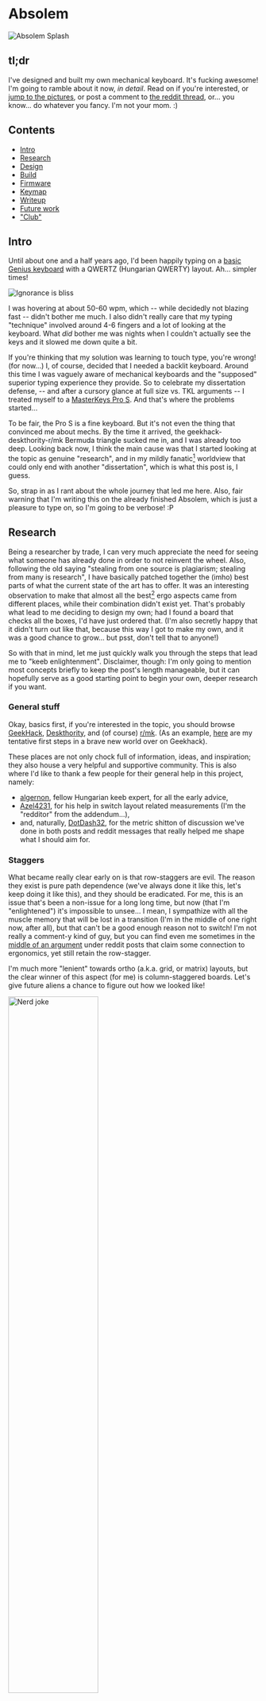 # Absolem


![Absolem Splash](https://zealot.hu/absolem/pics/splash.jpg)


## tl;dr

I've designed and built my own mechanical keyboard.
It's fucking awesome!
I'm going to ramble about it now, *in detail*.
Read on if you're interested, or [jump to the pictures](#the-finished-product), or post a comment to [the reddit thread](TODO), or... you know... do whatever you fancy.
I'm not your mom. :)





## Contents

- [Intro](#intro)
- [Research](#research)
- [Design](#design)
- [Build](#build)
- [Firmware](#firmware)
- [Keymap](#keymap)
- [Writeup](#writeup)
- [Future work](#future-work)
- ["Club"](#club)





## Intro

Until about one and a half years ago, I'd been happily typing on a [basic Genius keyboard](https://www.cnet.com/products/genius-slimstar-i220-keyboard-series/) with a QWERTZ (Hungarian QWERTY) layout.
Ah... simpler times!

<div class="gallery">
<img alt="Ignorance is bliss" src="https://zealot.hu/absolem/pics/ignorance_is_bliss_matrix.gif"/>
</div>

I was hovering at about 50-60 wpm, which -- while decidedly not blazing fast -- didn't bother me much.
I also didn't really care that my typing "technique" involved around 4-6 fingers and a lot of looking at the keyboard.
What _did_ bother me was nights when I couldn't actually see the keys and it slowed me down quite a bit.

If you're thinking that my solution was learning to touch type, you're wrong! (for now...)
I, of course, decided that I needed a backlit keyboard.
Around this time I was vaguely aware of mechanical keyboards and the "supposed" superior typing experience they provide.
So to celebrate my dissertation defense, -- and after a cursory glance at full size vs. TKL arguments -- I treated myself to a [MasterKeys Pro S](https://www.coolermaster.com/catalog/peripheral/keyboards/masterkeys-pro-s-white/).
And that's where the problems started...

To be fair, the Pro S is a fine keyboard.
But it's not even the thing that convinced me about mechs.
By the time it arrived, the geekhack-deskthority-r/mk Bermuda triangle sucked me in, and I was already too deep.
Looking back now, I think the main cause was that I started looking at the topic as genuine "research", and in my mildly fanatic<a href="#footnote-1"><sup>1</sup></a> worldview that could only end with another "dissertation", which is what this post is, I guess.

So, strap in as I rant about the whole journey that led me here.
Also, fair warning that I'm writing this on the already finished Absolem, which is just a pleasure to type on, so I'm going to be verbose! :P





## Research

Being a researcher by trade, I can very much appreciate the need for seeing what someone has already done in order to not reinvent the wheel.
Also, following the old saying "stealing from one source is plagiarism; stealing from many is research", I have basically patched together the (imho) best parts of what the current state of the art has to offer.
It was an interesting observation to make that almost all the best<a href="#footnote-2"><sup>2</sup></a> ergo aspects came from different places, while their combination didn't exist yet.
That's probably what lead to me deciding to design my own; had I found a board that checks all the boxes, I'd have just ordered that.
(I'm also secretly happy that it didn't turn out like that, because this way I got to make my own, and it was a good chance to grow... but psst, don't tell that to anyone!)

So with that in mind, let me just quickly walk you through the steps that lead me to "keeb enlightenment".
Disclaimer, though: I'm only going to mention most concepts briefly to keep the post's length manageable, but it can hopefully serve as a good starting point to begin your own, deeper research if you want.
 

### General stuff

Okay, basics first, if you're interested in the topic, you should browse [GeekHack](https://geekhack.org/), [Deskthority](https://deskthority.net/), and (of course) [r/mk](https://www.reddit.com/r/MechanicalKeyboards/).
(As an example, [here](https://geekhack.org/index.php?topic=95771.0) are my tentative first steps in a brave new world over on Geekhack).

These places are not only chock full of information, ideas, and inspiration; they also house a very helpful and supportive community.
This is also where I'd like to thank a few people for their general help in this project, namely:

- [algernon](https://geekhack.org/index.php?action=profile;u=55020), fellow Hungarian keeb expert, for all the early advice,
- [Azel4231](https://feierabendprojekte.wordpress.com/2018/03/21/building-a-keyboard-by-hand/), for his help in switch layout related measurements (I'm the "redditor" from the addendum...),
- and, naturally, [DotDash32](https://www.reddit.com/user/Dotdash32/), for the metric shitton of discussion we've done in both posts and reddit messages that really helped me shape what I should aim for.


### Staggers

What became really clear early on is that row-staggers are evil.
The reason they exist is pure path dependence (we've always done it like this, let's keep doing it like this), and they should be eradicated.
For me, this is an issue that's been a non-issue for a long long time, but now (that I'm "enlightened") it's impossible to unsee...
I mean, I sympathize with all the muscle memory that will be lost in a transition (I'm in the middle of one right now, after all), but that can't be a good enough reason not to switch!
I'm not really a comment-y kind of guy, but you can find even me sometimes in the [middle of an argument](https://www.reddit.com/r/MechanicalKeyboards/comments/c8njw4/ergonomic/esr6nab/?context=8&depth=9) under reddit posts that claim some connection to ergonomics, yet still retain the row-stagger.

I'm much more "lenient" towards ortho (a.k.a. grid, or matrix) layouts, but the clear winner of this aspect (for me) is column-staggered boards.
Let's give future aliens a chance to figure out how we looked like!

<div class="gallery">
<img alt="Nerd joke" src="https://zealot.hu/absolem/pics/nerd_joke.jpg" width="60%"/>
</div>

What's more, I'm very much in favour of an "agressive" stagger.
Many boards started in the right direction, but few went far enough, so I've been planning to be a little heavier-handed in the stagger department from the start.

As an example, compare a ["traditional" TKL (or 60%)](http://www.vortexgear.tw/vortex2_2.asp?kind=47&kind2=220&kind3=&kind4=997) vs. a [Planck](https://olkb.com/planck) vs. an [Atreus](https://atreus.technomancy.us/).


### The number of keys

Today's full size (and beyond) keyboards come from the assumption that there should be the same number of keys as there are desired functionalities and we should make our hands conform to the resulting layout.
I, on the other hand, think that the inverse of this is true, namely that we should make the number of the keys match what's comfortably reachable from the home position and make the desired functionalities conform to that.

<div class="gallery">
<img alt="XKCD keyboard" src="https://zealot.hu/absolem/pics/xkcd_keyboard.png" width="60%"/>
</div>

This leads to a) touch typing -- or at least a strictly enforced finger-key relationship (which has many more benefits I'm not going to discuss here) and b) to the need to significantly decrease the number of keys.
On the other extreme of the spectrum is [stenography](http://plover.stenoknight.com/), but even if we remain firmly within the realm of letter-based typing, we can (and should) make do following the "at most 1 key distance from home" principle.
That leaves at most 6 &times; 3 keywells + 3 thumb keys per hand.
I'd argue that anything more than that is bad.
(Not only "unnecessary" or "wasteful", mind you, but actually bad. As in, it could be better with less...)

The natural result of a small number of keys while still wanting a large number of functions is the use of layers.
And layers -- especially if combined with custom programmability, more on that later -- are the "bees knees"!
Nevertheless, I encounter many posts that criticize the overuse of layers, or posts that express confusion about how a 40% keyboard can still be practical.
I'd refer the former group to their shift keys and the notable lack of dedicated capital letters on their boards, while the latter group should take a look at their phone while writing a text and tell me again how a really small keyboard is unusable.

Anyways, I digress...
The point is that I came to the conclusion that there should be very few keys with heavy layering support.
As an example, consider traditional keyboards vs. a [corne](https://github.com/foostan/crkbd).


### The pinky column

Like we saw above, the pinky often gets 2 columns (similarly to the index finger) even when conforming to the "1 distance from home" (1DFH) rule; and much more when not.
What I've found is that a) it's unnecessary with a sufficiently clever keymap and a lo(oooo)t of practice, and b) it _should_ be avoided to spare your weakest fingers however you can.
So I've adopted a further restriction over the 1DFH to limit myself to 5 &times; 3 keys per hand (plus the thumbs, of course).

Regarding the physical layout of the pinky keys, my experiments (and my eyes, when looking at my hand) showed that the pinky can use a little bit of separation from the others.
This _could_ theoretically apply to the ring and middle fingers, too, but I didn't feel the need in those cases.
However, it really shouldn't apply for the index finger, which already has an extra column to take care of, like in the case of the [Sector](https://github.com/omkbd/Sector).

As an example of pinky overworking, consider any regular layout (or even the [Ergodox](https://ergodox-ez.com)) vs. the [Minidox](https://geekhack.org/index.php?topic=89951.0) (of which my design is basically a slightly refined, glued together, and wireless-ized version). As for an illustration of the pinky angle, take a look at [this crazy thing](https://zealot.hu/absolem/pics/ergowrap.jpg) (I believe called ergowrap?).


### The thumb region

Generally, there are three approaches for the thumbs:

1. SPACEBAR!!! -- one of the thumbs can keep hacking away on a button that takes up 6-7 spaces, while the other just exists. Very efficient... `</sarcasm>` There are more sophisticated layouts, with split spacebars and the like, but from an ergonomical standpoint, these are all subpar compared to the next two.
2. Clusters -- consider the [Ergodox](https://ergodox-ez.com) again. While this way is definitely better than a single spacebar, in my opinion it overcompensates with the amount of work it tries to give to the thumbs. The side effect of this is that very few of those thumb keys are actually convenient (or usable, according to some). This leads us nicely to:
3. Fans -- consider the [KeyboardIO Model 01](https://shop.keyboard.io/). This approach appreciates that the thumb actually moves in an arc, and doesn't try to add extra functionality either above or below it.

<div class="gallery">
<img alt="Thumb fractal" src="https://zealot.hu/absolem/pics/thumb_fractal.jpg" width="40%"/>
</div>

This is probably the only "really" original part of the Absolem design, as all the other stuff I've mentioned so far could be seen _somewhere_ before.
And, depending on how we interpret "original", maybe not even this...
But: I actually placed the thumb keys on an arc, with a measured thumb radius.
Yes, I actually had to refresh my trigonometry for this!
And I, of course, followed the 1DFH principle, too, so there can only be 3 (unlike the KeyboardIO's 4).

I'd also like to mention, as someone with quite wide (read: fat) thumbs, I've aimed to have 1.25u thumb keys from the start, at least for the home position.
The sides can more easily be 1u because they don't have a neighbour on one side, so there's less chance for misclicking (mispressing?).
But the thumb home position (which is flanked by other thumb keys on both sides) definitely deserves to be bigger imho.


### The angle between the halves

Like we already established, our hands don't just sprout out from our chests.
The forearms (like the thumbs) move in an arc, if we consider the elbows fixed.
That means that the keywells for the hands should be in line with each other (parallel? co-linear?) only if they are shoulder width apart, which they rarely are.

So for a "normal" compact board, no angle is definitely bad for the wrists.
Splits solve this quite elegantly by completely relegating the issue to the user, but for non-splits there _should_ be an angle.
Additionally, my (very un-scientific and subjective) measurements indicate that that angle should be at least 20&deg; (so a little steeper than anything I've seen, apart from [crazy adjustable ones](https://www.youtube.com/watch?v=185AWX6_pHE)).

For illustration, consider traditional one-piece boards vs. splits like a [Let's Split](https://www.reddit.com/r/MechanicalKeyboards/comments/4v51co/lets_split_the_build_guide/) vs. angled one-piece ones like -- again -- an [Atreus](https://atreus.technomancy.us/).


### 3D aspects

What we haven't touched on yet, are 3D aspects like forward/backward tilting, inward/outward tenting, and concave curvature within the keywell.
The curvature was probably the first thing I abandoned because a) it prohibits a lot of manufacturing options that lead to an "heirloom-grade"<a href="#footnote-3"><sup>3</sup></a> keyboard, and b) it is really only useful for larger keywells anyway, which we've already ruled against.
As for tilting/tenting and separate thumb planes, I gave them a chance and then decided not to utilize them, as I'll talk about in the design section.

For examples of the concepts, see the [Dactyl-Manuform](https://geekhack.org/index.php?topic=88576.0) which conveniently has them all.


### Switches

To keep it simple (and to avoid straying into religious wars territory), all I'll say is that generally there are linear, tactile, and tactile+clicky switches, where the former two can be silent or regular.
Plus I wanted to stay within the bounds of the [MX standard](https://www.cherrymx.de/en/mx-original/mx-red.html) (mainly for keycap reasons), so if you're interested in more extreme switch choices, I'll have to disappoint...
A round of research on the interwebs suggested that linears are mostly for gaming, plus everyone seemed to agree that a tactile switch is better for typing purposes.
There's also this [speed typing guide](https://forum.colemak.com/topic/2455-vipers-speedtyping-guide/) that states that feedback is good!
So linears were out.

That leaves silent tactile, regular tactile, and clicky.
Now, if sound is important (which it is for me), then there is a really weak claim to endgame status for any regular "in-between" switches.
You either want it to make sound (in which case you're probably one of those clicky fanatics with MX blues in a workplace board :P) or you don't (in which case you go for silent options).

You might have deduced from the wording of that last sentence that I went for the latter, and if you constrain your search to silent tactile switches, you'll inevitably run into [Zilents](https://zealpc.net/products/zilents).
There are cheaper alternatives, but since this was an endgame build for me, I went with the Zilents, and they are absolutely worth it.
People might chalk all the rave Zealio/Zilent reviews up to choice-supportive bias, but I know I love them, so there's that.

Another thing to note here is that I've seen very few boards out there that utilize variable spring weights for their switches.
However, if we hold ourselves to the notion that each key has its dedicated finger, we could account for the different finger strengths by the different switch weights.
So that's what I did.
Luckily I didn't even have to take apart and modify any switches manually, as Zilents come in four flavours.
See my ergo finger-aware weight layout in the [Assembly section](#assembly).


### Keycaps

The aesthetics are discussed below; the focus here is the profile of the caps, which greatly add to the overall feel and ergonomy.

<div class="gallery">
<img alt="A literal key cap" src="https://zealot.hu/absolem/pics/key_cap.jpg" width="40%"/>
</div>

Side story: during my "awakening", I went from staring at high resolution photos and not seeing any difference other than color and symbols, to being able to identify SA, DSA, XDA, OEM and Cherry by a cursory glance.
This is probably not a very notable feat amongst the hardcore keeb folk, I just put it here to remind myself (and the esteemed reader) that it is easy to forget what is "obvious" and what isn't to an outsider...

Anyways, I knew early on that I value sculpted sets, sort of as a compensation for not having curvature within the keywell.
Plus I'd like to mention the "feedback is good" principle here again, which also points to sculpted.
And from among the sculpted sets, I felt that lower is better than higher -- so SA was out pretty fast.

Then came a research session from all over the net to see what people like/dislike, and once I factored in my priorities (mostly typing comfort, thereby largely eliminating gamer concerns) I found a pretty unanimous preference for the OG Cherry profile.
Now I have to note here that I therefore don't have personal experience with other profiles, just the stock OEMs of the Pro S and then the Cherries.
But having tried them, I don't really see myself going for anything else.
Cherry for the win, case closed.


### Actually doing something

The research section cannot be complete without mentioning how much reading and browsing I had to do in order to at least have a superficial grasp on how _anything_ works within the field of electronics in general.
I mean I haven't held a soldering iron in my hand my whole life.
And that doesn't even take it into account that I've always kinda sucked at anything DIY<a href="#footnote-4"><sup>4</sup></a>.

But that's in the past now, and a PhD (plus a short but very intense job at a cutting edge tech firm) quickly teaches you that you're capable of much more than you initially think.
So even if you feel as hopeless as I did at the beginning, give it a go!
Read/watch a few Sparkfun/Adafruit tutorials!
Learn about [keyboard matrices](http://blog.komar.be/how-to-make-a-keyboard-the-matrix/), then [fuck it up](https://www.reddit.com/r/MechanicalKeyboards/comments/95o35o/diodes_in_series_am_i_an_idiot/) regardless...
Then try again!
It's gonna be worth it in the end.





## Design

With all this very important (`</yawn>`) knowledge collected, it was time to design "the endgame".

### The Polygon phase

I started out with a little cardboard example to get a feel for a different thumb plane.
Note that the main keywell layout was already identical to the final product -- that was never in question.

<div class="gallery">
    <img src="https://zealot.hu/absolem/pics/polygon_1.jpg" width="80%"/>
    <img src="https://zealot.hu/absolem/pics/polygon_2.jpg" width="80%"/>
</div>

It then grew into a working prototype which I've already posted about [here](https://www.reddit.com/r/MechanicalKeyboards/comments/9aam0u/polygon_a_prototype_demo_a_roadmap_and_lots_of/).

<div class="gallery">
    <img src="https://zealot.hu/absolem/pics/polygon_3.jpg" width="80%"/>
    <img src="https://zealot.hu/absolem/pics/polygon_4.jpg" width="80%"/>
    <img src="https://zealot.hu/absolem/pics/polygon_5.jpg" width="80%"/>
    <img src="https://zealot.hu/absolem/pics/polygon_6.jpg" width="50%"/>
</div>

I was generally satisfied with it, so I went ahead and coded a Python &rarr; OpenSCAD model, too, in preparation of a "real" build<a href="#footnote-5"><sup>5</sup></a>.
The last picture is an exploded view to help understand the 3D structure...

<div class="gallery">
    <img src="https://zealot.hu/absolem/pics/polygon_7.png" width="80%"/>
    <img src="https://zealot.hu/absolem/pics/polygon_8.png" width="40%"/>
    <img src="https://zealot.hu/absolem/pics/polygon_9.png" width="80%"/>
</div>

Here came a huge, work-related gap where I did not have the luxury to retrain myself with the new board/layout (or to think a whole lot about keyboards in general) as I constantly had to meet strict deadlines under insane pressure; with the good ol' QWERTZ.


### Transitioning to 2D

That "gap" (and the associated pressure, thankfully) ended this April, by which time I've reconsidered a few things due to a) the prototyping experience, b) the designs I kept seeing on occasional visits to reddit, and c) the notion and pursuit of minimalism that kept creeping into my life.

First, no more split; I "glued" the board together.
I'm not saying that split is somehow worse in any way, as it might be optimal for people who frequently change up their board's position.
But for me, it always ended up in the same configuration, and it was just an additional hassle to align it every time.
A one piece design also makes transportation easier and the whole board is much more "compact" as a result.

The other big change was abandoning the separate thumb plane and the tenting -- so basically everything 3D.
Again, I'm definitely not saying that 3D stuff is bad.
But we're well past objective, preparatory research now, and my subjective opinion was that while they weren't "bad" or "uncomfortable", they didn't _add_ much either.
From an ergonomic POV, I found that the most important angle is the _inward_ one, not the upward, anyway.
The 3D stuff did, however, significantly take away from mobility and compactness (again), and also kind of killed the whole aesthetic of the board for me.

So I decided to redesign the whole thing strictly on the 2D plane.
Of course when I say "the whole thing", I really mean the thumb area, which I modeled as an actual arc with a given thumb radius.
This, combined with the aforementioned 1DFH principle, lead to a thumb fan that reached well below the usual amount...
But hey, if that's where my fingers are, then so be it.

The "redesign" happened with the use of [Maker.js](https://maker.js.org/) as I (unsurprisingly) still didn't want to draw if I could avoid it.
In the spirit of quick prototyping, I focused solely on the positioning of the keys and practically everything else was a simble placeholder.
For example, the whole outline was just an automatically generated outline of the union of the keyholes.
It had jagged edges, and it looked very "industrial", but that was good enough.
As I said in (the first half of) a comment: "I'm totally unapologetic about the looks as the design is completely driven by ergonomics decisions...".

When it reached a state where it could be unironically called "beta", I had a steel keyplate cut, desoldered the Polygon switches for repurposing, manually wired in a Pro Micro (that I attached to the bottom of the plate using blu tack), put a piece of cardboard underneath it all (that I cut out from a fucking cucumber box I scavenged from a nearby shop), and called it "done".
I posted about the rough first draft [here](https://www.reddit.com/r/MechanicalKeyboards/comments/bpc54c/absolem_step_2_towards_world_domination/).

<div class="gallery">
    <img src="https://zealot.hu/absolem/pics/proto_1.jpg" width="80%"/>
    <img src="https://zealot.hu/absolem/pics/proto_2.jpg" width="80%"/>
    <img src="https://zealot.hu/absolem/pics/proto_3.jpg" width="80%"/>
</div>

Aww, isn't that cute?
I even had a little hatch on the bottom (for accessing the reset button) that opened/closed and was held by a piece of tape...


### Going wireless, and fancy

As soon as I started using the prototype -- even despite the frustration that came from the incredible slowdown I was experiencing -- I knew that this layout was the shit<a href="#footnote-6"><sup>6</sup></a>!
So, naturally, I immediately started preparations for a "real" build...
[This time, for sure!](https://hearthstone.gamepedia.com/Tinkmaster_Overspark#Quotes)

The first thing I had to consider was that wireless operation required me to say goodbye to my beloved Pro Micros.
Let me seize this opportunity to thank [SouthPawEngineer](https://www.reddit.com/user/SouthPawEngineer/) (pentagram in ink with a 65g Zealio switch in the middle) and [iamjoric](https://www.reddit.com/user/iamjoric/) for their help with the wireless aspects, and just generally orienting me to have an idea about what I should consider.
After checking my options from a shitton of perspectives (availability, reliability, replaceability, _whatever_-ability... and price), I chose the [Adafruit Feather nRF52 Bluefruit LE](https://www.adafruit.com/product/3406) as the controller.
It was really an "all-in-one" package for me, as it ticked every box I cared about:

- high quality
- native Bluetooth LE
- built-in LiPo charging
- USB programmability with auto reset
- plenty of GPIOs

It was, however, larger than the Pro Micro, and (of course) also required a battery, so I had to make room.
As the middle region couldn't accommodate both side-by-side, I initially went for a thicker construction where the battery would go under one of the keywells -- more on this later.

The other thing I had to address was the "polish" of the outlines, the cover layers, and the fancy-ization in general.
And here is where the second half of the above-mentioned comment comes into play:
"I'm totally unapologetic about the looks as the design is completely driven by ergonomics decisions... The only minor things I have my 'aesthetic influence' in is how the corners are rounded, how thick the margin is, how big the back opening is, etc.".
Suffice it to say, that "minor influence" quickly turned into an incredible OCD phase where I fought witht gaps, joints, and corner roundings so minor that you'd barely even notice.
The amount of time I pissed away trying to make them look _juuuust right_ was nothing short of ridiculous.
I, of course, also scheduled a complete rewrite while I was at it so the code can be as logically structured and "elegant" as I can make it (because why wouldn't I?).

The results of this phase were summarized in [this quality shitpost](https://www.reddit.com/r/MechanicalKeyboards/comments/c5rrao/you_may_not_like_it_but_this_is_what_peak/), full of comparisons to butterflies, briefs, and even uteruses.

<div class="gallery">
    <img src="https://zealot.hu/absolem/pics/shitpost.png" width="80%"/>
</div>

### A visit from the "Low Profile Police"

This is the point in the process where I _thought_ I was done with the design, but then [DanL4](https://www.reddit.com/user/DanL4/) came along to fuck everything up!
He suggested that I somehow solve the positioning of the controller and the battery _above/below_ each other to cram everything in the middle, thereby making the whole build about 4 mm (1 wood layer) thinner.
(Always with the making it thinner spiel... I'm surprised I was even allowed to use full size MX switches at all!)
The shameful part here is that I'd actually thought about this before and concluded that they just couldn't fit.
Even though I really wanted them to, as it would have also solved the problem of having to mount the battery to the bottom, while everything else was mounted to the top part (thereby making disassembly much less safe/convenient).

That is, until Dan suggested that since the top cover is 2 wood layers anyway, why don't we just hollow out the lower one to house the controller, so the battery (that would go below it, but still connected to the top assembly somehow) could now fit in the same space the switches take up anyway.
I did my measurements and then (both happily and begrudgingly) conceded that he was right.
And since it lead to an objectively better design, I couldn't bury my head in
the sand... so I started to redesign stuff.

The mounting of the controller changed from threaded inserts (that I also planned for the side screws) to manually glued nuts inside the hollow space.
And if we take the 4 mm hollow + the 1.5 mm switchplate into account, I only needed another 1.5 mm of rise to be able to accommodate the battery as well, which I solved with a dedicated "battery plate" that then could be screwed to the top part.
Take a look at some of the interesting-looking outlines born this way (undercover<a href="#footnote-TODO"><sup>TODO</sup></a>, keyplate, dampener, batteryplate, and middle_top, respectively):

<div class="gallery">
    <img src="./pics/absolem_undercover.png" width="80%"/>
    <img src="./pics/absolem_keyplate.png" width="80%"/>
    <img src="./pics/absolem_dampener.png" width="80%"/>
    <img src="./pics/absolem_batteryplate.png" width="30%"/>
    <img src="./pics/absolem_middle_top.png" width="80%"/>
</div>

Dan continues to be an impromptu product manager on the project -- spoiler alert: he's a product manager.
He pokes holes in every assumption I make, and having to explain myself to someone who's also very knowledgable in this field makes the end result objectively better.
He's definitely the person who's helped me the most during this whole madness.
Thanks a lot, man!


### Etimology

The name comes from the Tim Burton version of [Alice in Wonderland](https://en.wikipedia.org/wiki/Alice_in_Wonderland_(2010_film)), where they actually named the [Caterpillar](https://en.wikipedia.org/wiki/Caterpillar_(Alice%27s_Adventures_in_Wonderland)).
And connecting this keyboard project to the Caterpillar from Alice is pertinent for multiple reasons:

- the keyboard looks like a butterfly...

<div class="gallery">
<img alt="D'uuuh" src="https://zealot.hu/absolem/pics/duh.gif"/>
</div>

- my all-time computer (and the in-progress environment I'm cultivating on it) is called Alice, and it's very fitting to have the "Absolem" blow letters to her over the air:

<div class="gallery">
<img alt="Hookah smoke letters" src="https://zealot.hu/absolem/pics/smoke_letters.jpg" width="60%"/>
</div>

- in the Tim Burton version (again), Absolem helped Alice & co. interpret the Oracle, which would make _me_ the Oracle in this analogy, and that's an ego-boost I can't pass up!

<div class="gallery">
<img alt="Oracle" src="https://zealot.hu/absolem/pics/oracle.jpg" width="50%"/>
</div>

- plus it also sounds really cool, even if I do say so myself.


### Logo ~~stealing~~ design

I knew that I wanted something butterfly-based, and also something geometric.
What I also knew was that I suck at graphic design.
So I started Googling "butterfly logo" and similarly creative terms hoping for the best.
I even took side-quests like "hookah logo" or "caterpillar logo" but there was no clear winner.
Until, that is, I tried to be as direct as possible and typed in "absolem logo".
It immediately lead me to [absolem.pro](http://absolem.pro/), which -- I assume -- is a Russian hookah lounge franchise... with the perfect logo foundation!
See if you can find the similarity:

<div class="gallery">
<img src="https://zealot.hu/absolem/pics/absolem_steal.jpg" width="35%" />
<img src="https://zealot.hu/absolem/pics/absolem_logo.png" width="35%" />
</div>

So yeah, I totally ~~stole~~ borrowed inspiration from this, and did a few minor modifications:

- the whole thing -- like the keyboard plans themselves -- is [generated procedurally](https://github.com/mrzealot/absolem/blob/master/plans/absolem.js#L505), so there are definitely some differences in the angles and the distances
- the tail is now short, because why would it be long in the first place?
- it now has a "head" with little "antennae"
- it has 5 "bars" on either side (representing the 5 columns of the board), of which only 3 remains for the lower region (representing the thumb keys)

The end result got engraved onto the cover layer, and I'm very pleased with how it turned out.



## Build

Ooookay, enough small talk, let's get our hands dirty!


### Aesthetics

With the digital side of the design ready, it is time to discuss the specifics of building an actual, physical thing.
The general guidelines I followed can be summed up as:

- natural -- it should feel more like an instrument than a cheap peripheral
- high profile -- anything that is "slim" is rarely "robust"
- minimalistic -- so a clean, no frills look, no wires, and definitely NO visible screws
- quiet -- only the bare minimum noise that's required for ergonomic operation
- heirloom-grade<a href="#footnote-3"><sup>3</sup></a> -- a construction quality that would actually make it feasible to leave one of these to the next generation.

Translating the above to materials led to:

- 4 mm thick oak layers for the cover/undercover and the "middles",
- 1.5 and 1 mm thick stainless steel layers for the switch plate and the bottom cover, respectively,
- 3 mm thick embossed neoprene for the anti-slip bottom and the internal sound dampening (it didn't _have_ to be embossed, but it looked so cool under my mousepad that I couldn't resist), and
- blank PBT keycaps for comfort, and a minimal, clean look (and to force me to actually learn my fucking keymap).


### Preparations

Getting all these required a lot of calls and messages to a lot of different people, and that doesn't even include having them cut according to the plans.
Oak boards of the desired thickness are only sold by one webshop in the whole country.
For the neoprene, I had to make a specific deal with a Chinese wholesale manufacturer to send me A4 sized "samples" (and where the shipping cost was a whole magnitude larger than the material).
Regarding lasercutting, a lot of companies don't take small, one-off orders so I had to shop around quite a bit to find two that accepted the metalwork and the wood/neoprene, respectively.

As for the other "ingredients", the Zilents came straight from the official store in Canada, and all the rest came from Aliexpress:

- [Blank black Cherry profile thick PBT keycaps](https://www.aliexpress.com/item/32750162619.html?spm=a2g0s.9042311.0.0.27424c4dhR6zv3)
- [Adafruit Feather nRF52 Bluefruit](https://www.aliexpress.com/item/32956053585.html?spm=a2g0s.9042311.0.0.27424c4dhR6zv3) 
- [Magnetic Micro USB connector](https://www.aliexpress.com/item/32856265666.html?spm=a2g0s.9042311.0.0.27424c4dhR6zv3)
- [1N4148 diodes](https://www.aliexpress.com/item/32729204179.html?spm=a2g0s.9042311.0.0.27424c4dhR6zv3)
- [24 AWG tinned solid core wire](https://www.aliexpress.com/item/32879288883.html?spm=a2g0s.9042311.0.0.27424c4dhR6zv3)
- [M2.5 button head Allen screws](https://www.aliexpress.com/item/33013007352.html?spm=a2g0s.9042311.0.0.27424c4dEGY0hq); 4 (controller), 6 (battery), and 14 mm (case)
- [M2.5 hex nuts](https://www.aliexpress.com/item/32959149109.html?spm=a2g0s.9042311.0.0.27424c4dhR6zv3)
- [M2.5 brass threaded inserts](https://www.aliexpress.com/item/32961915881.html?spm=a2g0s.9042311.0.0.27424c4dEGY0hq); 4 mm
- [1500 mAh LiPo battery](https://www.aliexpress.com/item/32910470051.html?spm=a2g0s.9042311.0.0.27424c4dEGY0hq); 40 &times; 50 &times; 5 mm
- [JST 2.0 PH 2-pin connector](https://www.aliexpress.com/item/32711927418.html?spm=a2g0s.9042311.0.0.27424c4dFcdI48)

For the assembly, I also needed:

- sandpaper in different grits
- alcohol and Q-tips to clean the plates and the neoprene sides
- universal glue and a professional, dedicated "spreading toothpick" -- to keep the threaded inserts in place, and also to glue the wooden layer-pairs together (I would use dedicated wood glue next time)
- a hot glue gun -- to affix the controller nuts and to glue the switches in place
- clamps (I had 4, but I would probably buy more next time)
- wood stain, rags, brushes
- a soldering kit, and a good wire stripper for the wiring
- a 1.5 mm allen key for the screws

Note that while the above shopping list looks quite nice and tidy, it's the result of probably half a dozen (or more) trips to different stores on as many occasions when I just remembered that "Oh, I need _that_ as well!".
And then a looot of waiting for everything to arrive.

As for how much all this cost me, I can really only guess because of all the tools I didn't have and all the experimentation I did -- what we include here matters a lot.
In any case, I'd say I've spent somewhere in the neighbourhood of $400 (so far!).
If it ever came to making this "repeatable", though, with a little streamlining, _and_ we woundn't include the switches and the keycaps (as most estimates usually don't), it could be well below $200.

Two short, related anecdotes:

1) The metal lasercutting shop is in an industrial park a few kilometers out of town, and when we arrived there to pick up the plates with my wife by bike, some workers were laughing at us pretty hard.
They said that they have been doing this for a while, and have encountered the whole spectrum of cars, vans, and trucks at the shop, but nobody has ever come to collect their order by bike yet... :)

2) When asking around about wood processing options in a local shop, I brought along the current prototype for illustration.
The 2 guys there were really helpful (they referred me to the lasercutter  I ended up with), but there was also a woman who acted really condescendingly towards me the whole time, and whose only contribution to the conversation was a careless "That's not possible... You have to forget about this!".
I'd just like to state for the record that it _was_ indeed possible, and send a heartfelt "Fuck you!" to that "lady" through this channel as well...


### Assembly

Even most of the assembly consisted of waiting with all those drying and glue-setting times.
It also didn't help much that I'm a complete n00b, so I would rather not tell you the actual (ungodly amount of) time it took me to do this.
- only 3 legs for the controller --> improvisation is necessary :)


### Wiring

- battery fuckup
    - https://forums.adafruit.com/viewtopic.php?f=57&t=155069
    - reverse polarity...


### The finished product

This whole process has often reminded me of jedi knights building their own lightsabers...
And finally I was ready to "graduate", as the build was finished!

Well, physically...
It was nothing more at this stage than a fancy desk ornament as it did exactly nothing, but it was finished nevertheless!
You'll have to forgive me if I sound a little too fucking proud...
Anyways, feast your eyes<a href="#footnote-7"><sup>7</sup></a>!

<div class="gallery">
<img src="https://zealot.hu/absolem/pics/splash.jpg" width="80%" />
<img src="https://zealot.hu/absolem/pics/finished_1.jpg" width="80%" />
<img src="https://zealot.hu/absolem/pics/finished_2.jpg" width="80%" />
<img src="https://zealot.hu/absolem/pics/finished_3.jpg" width="80%" />
<img src="https://zealot.hu/absolem/pics/finished_4.jpg" width="80%" />
</div>


## Firmware

Okay, so how do we make the shiny new build actually _functional_?
[QMK](https://docs.qmk.fm/#/) was fine in the prototyping phase, of course, but now we're dealing with a Bluefruit...
Well, I looked into the alternatives, but didn't find an "as-is" solution (just like with the physical keyboard itself).

The closest I got was [jpconstantineau](https://www.reddit.com/user/jpconstantineau/)'s firmware (who I'd also like to thank here, his work really made mine a lot easier).
And although the [BlueMicro_BLE](https://github.com/jpconstantineau/BlueMicro_BLE) is a good starting point, it didn't support everything I needed from my QMK days.

While I was looking into it (and QMK, and others), though, I caught the bug again.
Why don't I write my own firmware, too?
I could do better than the current state of the art!
Better being a more "elegant", object-oriented logical design, I mean.
I know too little about the low-level stuff to even think about competing in pure performance...
But modeling a generic keyboard firmware infrastructure was right up my alley.
And it also promised to be a good chance to grow as a programmer, _and_ to be in complete control of both the hardware and the software aspects of the Absolem.
So this is exactly what I did.

I don't want to go into too many details here -- this post is almost a book already -- so I'll probably write about it separately in another post if there's any interest.
In the meantime, you can check out the code [here](https://github.com/mrzealot/absolem/tree/master/firmware).

The important thing is that as of about a week ago, I was able to almost completely (99%) replicate my old QMK config.
_And_ with such grace that I just couldn't stop patting myself on the back. :D
Seriously, though, I think it turned out pretty okay...
There's still a lot to do on this front, but I'm covered for now.






## Keymap

My keymap is available [here](https://docs.google.com/spreadsheets/d/1Af3q4IMkBpMjVFEbvwf8Ib_Vf0bDYXK0Xkphn-pAfto/edit?usp=sharing), which (similarly to the physical aspects of the builds) was very much born in the spirit of "go hard or go home".
The alpha layer is [Colemak Mod-DH](https://colemakmods.github.io/mod-dh/) without the punctuation, and the thumbfan is mostly the "destress the pinky" zone leaning heavily on [mod/tap](https://docs.qmk.fm/#/feature_advanced_keycodes?id=mod-tap) and layers.
The numbers are laid out like on a numpad, and the navigation layer (with full modifier support on the left) is designed with text editing in mind.
There are ergonomic consideration even on the symbol layer, where I placed the symbols to more/less comfortable positions according to their relative frequency in both natural language corpora (corpuses?) and programming language source code.


### Adjustment progress

As it's an enormous shift from full size QWERTZ to 36 key ergo Colemak, I've decided to put in the hours and learn proper touch typing this time.
It was pretty disheartening to go from around 60 wpm to below 10 in a blink.
But I then completed the [typing.com](https://www.typing.com/) tutorial and reached ~30wpm, which provided enough familiarity to start the slow but steady climb over on [NitroType](https://www.nitrotype.com/team/D20R).
After daily practice for over 4 months (which I log [here](https://docs.google.com/spreadsheets/d/1pBDQd8YSD9eLS8331yy9vSNgv2Vac4_oS9yFa0fSX98/edit?usp=sharing)), I'm currently at an average of about 80 wpm with occasional visits in the 90s... Not part of the elite (yet) but progress nevertheless.

<div class="gallery">
<img alt="WPM progress" src="https://zealot.hu/absolem/pics/wpm_progress.png" width="90%"/>
</div>

I also frequently use [Keybr.com](https://www.keybr.com/) (like, a LOT), [10fastfingers](https://10fastfingers.com/typing-test/english), [typeracer](https://data.typeracer.com/pit/profile?user=mrzealot), and [SpeedCoder](http://www.speedcoder.net/) for some varied practice.





## Writeup

I then decided that instead of writing a simple, short, and sweet reddit post about this, I'd write a more long-winded blog thingy to serve as the canonical home for the Absolem project.
In it, I divide the whole process into individual sections and talk about each topic in detail.
There's even a section in it which is about this writeup, in which I discuss why I wrote it, and how it consists of sections, one of which is about this exact writeup, in which... Whoops, infinite loop! `break;`





## Future work

Okay, if you want to nitpick, I did really say "endgame" in this post several times, which _should_ mean that there's no "future work" remaining...

<div class="gallery">
<img alt="Technically Correct" src="https://zealot.hu/absolem/pics/technically_correct.jpg" />
</div>

In my defense, though, I'd like to say that:

a) my TODO list is just about refinement, so we can justifiably say that it's v1.0 already;
b) I could have waited with this post until all the refinements are done as well... but just ~~couldn't~~ didn't want to; and
c) I've always planned to have 2 boards anyway (so that I have a backup if the main one ever needs service) in which case it would be foolish of me not to learn from the first round's experience and correct any minor imperfections.

So, even though I'm re(eeee)aly pleased with how things turned out, here are some further improvement ideas I have in mind:

- Physical:
    - I want a **PCB** -- despite the fact that I clearly stated in the past that I [don't want a PCB](https://www.reddit.com/r/MechanicalKeyboards/comments/bpc54c/absolem_step_2_towards_world_domination/esr8nbd/). I mean, I still stand by what I said there about the potential durability and fixability differences, but what I didn't consider with enough weight then is that it could hold both the Feather and the battery in place and I wouldn't need to glue extra nuts to the underside of the cover layer (I hate gluing...). It would also add more stability to the switches so I wouldn't need to glue those in either (Have I mentioned yet that I hate gluing?). Plus it would look much more "professional" and clean. And PCBs are not that expensive... And it would make it much easier for other people to potentially bulid their own. So yeah, I want a PCB.
    - I want a **thumb valley** -- as the topmost _cover_ layer (while beautiful as it is) still bothers my thumbs a little at certain angles, even after I deliberately filed away most of the edges there in anticipation of this exact thing... Again, it's not prohibitive or anything; it's barely noticable most of the time. But if I were to do this again (which I will), I would probably leave that region completely out as early as the lasercutting stage and then merge it together with the _undercover_ layer to make a more pronounced "valley". I'm probably not describing this very visually, but you'll see the difference when I get to it...
    - I want a **sleeve** -- to replace my trusty keyboard carrying [travel towel](). It's not the functionality, it's the prestige of a dedicated (and, of course, branded) carry case. Don't know much about how I want to solve this one yet, so it can end up a sleeve, or a hard case, or some sort of origami-ish [furoshiki](https://en.wikipedia.org/wiki/Furoshiki) cloth... Time will tell; stay tuned...
- Firmware-related:
    - I intend to solve various energy efficiency issues down the line, including a "deep" sleep, plus also a kind of middle ground between full activity and full sleep that would kick in earlier and where the matrix scanning is slower.
    - Yet another kind of sleep, this time for the Bluetooth connection polling, which could then be restarted of course, it just wouldn't waste the battery in an infinite loop.
    - Measuring (and then hopefully further optimizing) battery usage.
    - Finish the initial ideas sprinkled throughout the repo regarding general use and personalization, and add a build scrit that streamlines the process.
    - Separate the firmware part to its own repository (and add that as a submodule of the original one) to make it more accessible for potential other projects not associated with the physical aspects of the Absolem.

I'll probably write another post (and link it here) when I get around to addressing all these. 





## "Club"

I have a controlled, but ever present tendency to "fanboy" over something if it really deserves it.
For example, I'm a proud owner of a [Secrid Miniwallet](https://secrid.com/en-global/miniwallet-crisple-black) and I consider it a cool "club" to be a part of.
And I would very much like it if there was an official "Absolem club", even if it's just the two of us!

<div class="gallery">
<img alt="Nerd Party" src="https://zealot.hu/absolem/pics/nerd_party.jpg" />
</div>

So all I ask of you, dear reader, is that if you ever decide that the Absolem is a good match for you and you build one, please contact me so that I can add you to the club! Or you could contact me to build you one; then I'll know to add you automatically! It'll be great, I promise... We could even wear a badge! Too much? Okay, I'll stop now.

Anyways, there'll be a list of some sort here, if there's ever someone other than me... :)





## That's it, folks!

If you've seriously read all the way down here, then you're awesome! I hope I managed to keep it interesting. Now go and upvote the [corresponding reddit post]() and star my [GitHub repo](https://github.com/mrzealot/absolem) to earn an official, non-refundable, virtual high-five!


<br />
<br />
<br />
<hr />

__History__:

- Originally posted on 2019.??.??.

__Acknowledgment__: Besides the people already mentioned it the post, I'd like to thank my wife, who put up with me during this year-long process, and whose first reactions weren't "You're doing WHAT?!" and "It costs HOW MUCH?!" :)

__Disclaimer__: This post contains lots of pictures and references that are obviosly not my work, and I'm not claiming that they are. GIFs and jokes come from a quick Google searches, and I'm not going to put a "source: something..." under each one. Use your best judgement.

__Footnotes__:

<sup id="footnote-1">1</sup>: notice how my nick is "zealot", which is just a cooler name for fanatic. (I reject the religious connotation, though.)

<sup id="footnote-2">2</sup>: "best" is arguable here, I admit. But, despite my every effort to keep this as objective as possible, the whole topic is somewhat subjective, so bear with me.

<sup id="footnote-3">3</sup>: "heirloom-grade" was a phrase I first encountered on the KeyboardIO site, but subconsciously it has been the driving force behind a lot of the design and material choices I'd made even before then. I freely use it, though, as I find it sums up my intentions really well.

<sup id="footnote-4">4</sup>: My crafts teacher in elementary school (may he rest in peace) once said to me that if there's ever anything to fix around the house, I should just call someone over :D

<sup id="footnote-5">5</sup>: If you think that it's a shame that I didn't go in this 3D-ish direction, then feel free to go dumpster-diving into the [repo](https://github.com/mrzealot/absolem)'s history, and fish out the model to use/modify.

<sup id="footnote-6">6</sup>: I just love how when something's shit, that's bad. But when something's _the_ shit, it's really good. Also relevant is the crazy relationship between horrible/horrific/terrible and terrific. English is (the?) shit. :P

<sup id="footnote-7">7</sup>: As you might have noticed from the potato-quality photos, I'm _not_ a photographer. So please do both of us a favour and concentrate on the subject matter of the pics, not the quality!

<sup id="footnote-TODO">TODO</sup>: this layer is not called "undercover" because it did some incognito work for the FBI. It's just literally _under_ the _cover_ layer.